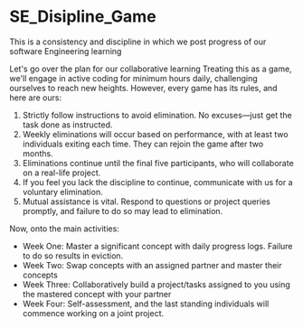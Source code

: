 # SE_Disipline_Game

This is a consistency and discipline in which we post progress of our software Engineering learning

Let's go over the plan for our collaborative learning
Treating this as a game, we'll engage in active coding for minimum hours daily, challenging ourselves to reach new heights. However, every game has its rules, and here are ours:

1. Strictly follow instructions to avoid elimination. No excuses—just get the task done as instructed.
2. Weekly eliminations will occur based on performance, with at least two individuals exiting each time. They can rejoin the game after two months.
3. Eliminations continue until the final five participants, who will collaborate on a real-life project.
4. If you feel you lack the discipline to continue, communicate with us for a voluntary elimination.
5. Mutual assistance is vital. Respond to questions or project queries promptly, and failure to do so may lead to elimination.

Now, onto the main activities:

- Week One: Master a significant concept with daily progress logs. Failure to do so results in eviction.
- Week Two: Swap concepts with an assigned partner and master their concepts 
- Week Three: Collaboratively build a project/tasks assigned to you using the mastered concept with your partner 
- Week Four: Self-assessment, and the last standing individuals will commence working on a joint project.
